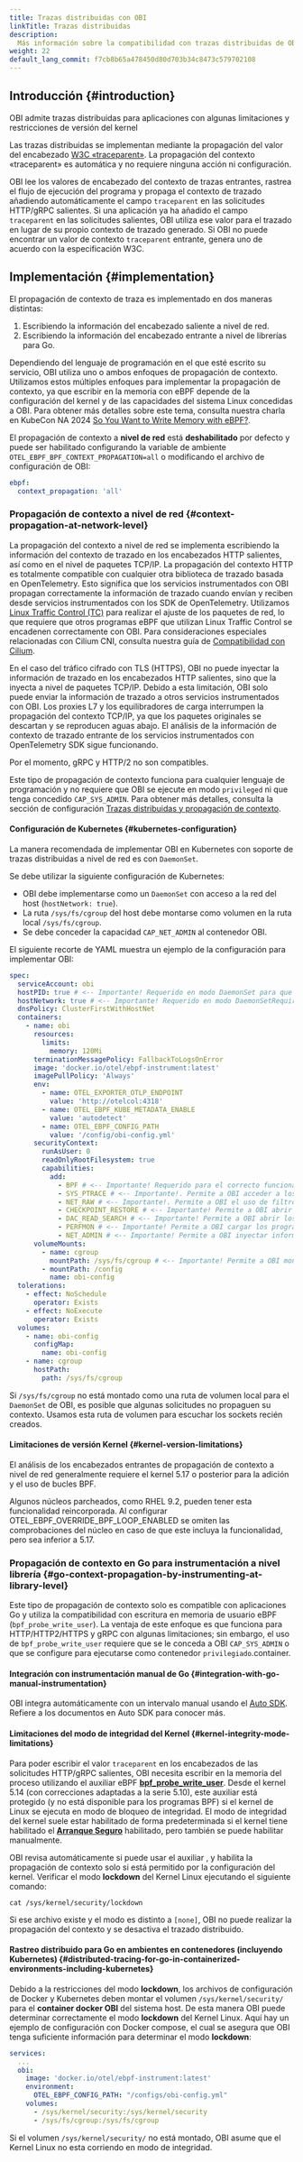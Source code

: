 ```yaml
---
title: Trazas distribuidas con OBI
linkTitle: Trazas distribuidas
description:
  Más información sobre la compatibilidad con trazas distribuidas de OBI.
weight: 22
default_lang_commit: f7cb8b65a478450d80d703b34c8473c579702108
---
```


## Introducción {#introduction}

OBI admite trazas distribuidas para aplicaciones con algunas limitaciones y
restricciones de versión del kernel

Las trazas distribuidas se implementan mediante la propagación del valor del
encabezado [W3C «traceparent»](https://www.w3.org/TR/trace-context/). La
propagación del contexto «traceparent» es automática y no requiere ninguna
acción ni configuración.

OBI lee los valores de encabezado del contexto de trazas entrantes, rastrea el
flujo de ejecución del programa y propaga el contexto de trazado añadiendo
automáticamente el campo `traceparent` en las solicitudes HTTP/gRPC salientes.
Si una aplicación ya ha añadido el campo `traceparent` en las solicitudes
salientes, OBI utiliza ese valor para el trazado en lugar de su propio contexto
de trazado generado. Si OBI no puede encontrar un valor de contexto
`traceparent` entrante, genera uno de acuerdo con la especificación W3C.

## Implementación {#implementation}

El propagación de contexto de traza es implementado en dos maneras distintas:

1. Escribiendo la información del encabezado saliente a nivel de red.
2. Escribiendo la información del encabezado entrante a nivel de librerías para
   Go.

Dependiendo del lenguaje de programación en el que esté escrito su servicio, OBI
utiliza uno o ambos enfoques de propagación de contexto. Utilizamos estos
múltiples enfoques para implementar la propagación de contexto, ya que escribir
en la memoria con eBPF depende de la configuración del kernel y de las
capacidades del sistema Linux concedidas a OBI. Para obtener más detalles sobre
este tema, consulta nuestra charla en KubeCon NA 2024
[So You Want to Write Memory with eBPF?](https://www.youtube.com/watch?v=TUiVX-44S9s).

El propagación de contexto a **nivel de red** está **deshabilitado** por defecto
y puede ser habilitado configurando la variable de ambiente
`OTEL_EBPF_BPF_CONTEXT_PROPAGATION=all` o modificando el archivo de
configuración de OBI:

```yaml
ebpf:
  context_propagation: 'all'
```

### Propagación de contexto a nivel de red {#context-propagation-at-network-level}

La propagación del contexto a nivel de red se implementa escribiendo la
información del contexto de trazado en los encabezados HTTP salientes, así como
en el nivel de paquetes TCP/IP. La propagación del contexto HTTP es totalmente
compatible con cualquier otra biblioteca de trazado basada en OpenTelemetry.
Esto significa que los servicios instrumentados con OBI propagan correctamente
la información de trazado cuando envían y reciben desde servicios instrumentados
con los SDK de OpenTelemetry. Utilizamos
[Linux Traffic Control (TC)](<https://en.wikipedia.org/wiki/Tc_(Linux)>) para
realizar el ajuste de los paquetes de red, lo que requiere que otros programas
eBPF que utilizan Linux Traffic Control se encadenen correctamente con OBI. Para
consideraciones especiales relacionadas con Cilium CNI, consulta nuestra guía de
[Compatibilidad con Cilium](../cilium-compatibility/).

En el caso del tráfico cifrado con TLS (HTTPS), OBI no puede inyectar la
información de trazado en los encabezados HTTP salientes, sino que la inyecta a
nivel de paquetes TCP/IP. Debido a esta limitación, OBI solo puede enviar la
información de trazado a otros servicios instrumentados con OBI. Los proxies L7
y los equilibradores de carga interrumpen la propagación del contexto TCP/IP, ya
que los paquetes originales se descartan y se reproducen aguas abajo. El
análisis de la información de contexto de trazado entrante de los servicios
instrumentados con OpenTelemetry SDK sigue funcionando.

Por el momento, gRPC y HTTP/2 no son compatibles.

Este tipo de propagación de contexto funciona para cualquier lenguaje de
programación y no requiere que OBI se ejecute en modo `privileged` ni que tenga
concedido `CAP_SYS_ADMIN`. Para obtener más detalles, consulta la sección de
configuración
[Trazas distribuidas y propagación de contexto](../configure/metrics-traces-attributes/).

#### Configuración de Kubernetes {#kubernetes-configuration}

La manera recomendada de implementar OBI en Kubernetes con soporte de trazas
distribuidas a nivel de red es con `DaemonSet`.

Se debe utilizar la siguiente configuración de Kubernetes:

- OBI debe implementarse como un `DaemonSet` con acceso a la red del host
  (`hostNetwork: true`).
- La ruta `/sys/fs/cgroup` del host debe montarse como volumen en la ruta local
  `/sys/fs/cgroup`.
- Se debe conceder la capacidad `CAP_NET_ADMIN` al contenedor OBI.

El siguiente recorte de YAML muestra un ejemplo de la configuración para
implementar OBI:

```yaml
spec:
  serviceAccount: obi
  hostPID: true # <-- Importante! Requerido en modo DaemonSet para que OBI pueda detectar todos los procesos supervisados.
  hostNetwork: true # <-- Importante! Requerido en modo DaemonSetRequired para que OBI pueda ver todos los paquetes de red.
  dnsPolicy: ClusterFirstWithHostNet
  containers:
    - name: obi
      resources:
        limits:
          memory: 120Mi
      terminationMessagePolicy: FallbackToLogsOnError
      image: 'docker.io/otel/ebpf-instrument:latest'
      imagePullPolicy: 'Always'
      env:
        - name: OTEL_EXPORTER_OTLP_ENDPOINT
          value: 'http://otelcol:4318'
        - name: OTEL_EBPF_KUBE_METADATA_ENABLE
          value: 'autodetect'
        - name: OTEL_EBPF_CONFIG_PATH
          value: '/config/obi-config.yml'
      securityContext:
        runAsUser: 0
        readOnlyRootFilesystem: true
        capabilities:
          add:
            - BPF # <-- Importante! Requerido para el correcto funcionamiento de la mayoría de los probes eBPF.
            - SYS_PTRACE # <-- Importante!. Permite a OBI acceder a los namespaces del container e inspeccionar los ejecutables.
            - NET_RAW # <-- Importante!. Permite a OBI el uso de filtros socket para los HTTP requests.
            - CHECKPOINT_RESTORE # <-- Importante! Permite a OBI abrir los archivos ELF.
            - DAC_READ_SEARCH # <-- Importante! Permite a OBI abrir los archivos ELF.
            - PERFMON # <-- Importante! Permite a OBI cargar los programas BPF.
            - NET_ADMIN # <-- Importante! Permite a OBI inyectar información de propagación de contexto HTTP y TCP.
      volumeMounts:
        - name: cgroup
          mountPath: /sys/fs/cgroup # <-- Importante! Permite a OBI monitorear todos los nuevos sockets para rastrear las solicitudes salientes.
        - mountPath: /config
          name: obi-config
  tolerations:
    - effect: NoSchedule
      operator: Exists
    - effect: NoExecute
      operator: Exists
  volumes:
    - name: obi-config
      configMap:
        name: obi-config
    - name: cgroup
      hostPath:
        path: /sys/fs/cgroup
```

Si `/sys/fs/cgroup` no está montado como una ruta de volumen local para el
`DaemonSet` de OBI, es posible que algunas solicitudes no propaguen su contexto.
Usamos esta ruta de volumen para escuchar los sockets recién creados.

#### Limitaciones de versión Kernel {#kernel-version-limitations}

El análisis de los encabezados entrantes de propagación de contexto a nivel de
red generalmente requiere el kernel 5.17 o posterior para la adición y el uso de
bucles BPF.

Algunos núcleos parcheados, como RHEL 9.2, pueden tener esta funcionalidad
reincorporada. Al configurar OTEL_EBPF_OVERRIDE_BPF_LOOP_ENABLED se omiten las
comprobaciones del núcleo en caso de que este incluya la funcionalidad, pero sea
inferior a 5.17.

### Propagación de contexto en Go para instrumentación a nivel librería {#go-context-propagation-by-instrumenting-at-library-level}

Este tipo de propagación de contexto solo es compatible con aplicaciones Go y
utiliza la compatibilidad con escritura en memoria de usuario eBPF
(`bpf_probe_write_user`). La ventaja de este enfoque es que funciona para
HTTP/HTTP2/HTTPS y gRPC con algunas limitaciones; sin embargo, el uso de
`bpf_probe_write_user` requiere que se le conceda a OBI `CAP_SYS_ADMIN` o que se
configure para ejecutarse como contenedor `privilegiado`.container.

#### Integración con instrumentación manual de Go {#integration-with-go-manual-instrumentation}

OBI integra automáticamente con un intervalo manual usando el
[Auto SDK](/docs/zero-code/go/autosdk). Refiere a los documentos en Auto SDK
para conocer más.

#### Limitaciones del modo de integridad del Kernel {#kernel-integrity-mode-limitations}

Para poder escribir el valor `traceparent` en los encabezados de las solicitudes
HTTP/gRPC salientes, OBI necesita escribir en la memoria del proceso utilizando
el auxiliar eBPF
[**bpf_probe_write_user**](https://www.man7.org/linux/man-pages/man7/bpf-helpers.7.html).
Desde el kernel 5.14 (con correcciones adaptadas a la serie 5.10), este auxiliar
está protegido (y no está disponible para los programas BPF) si el kernel de
Linux se ejecuta en modo de bloqueo de integridad. El modo de integridad del
kernel suele estar habilitado de forma predeterminada si el kernel tiene
habilitado el [**Arranque Seguro**](https://wiki.debian.org/SecureBoot)
habilitado, pero también se puede habilitar manualmente.

OBI revisa automáticamente si puede usar el auxiliar , y habilita la propagación
de contexto solo si está permitido por la configuración del kernel. Verificar el
modo **lockdown** del Kernel Linux ejecutando el siguiente comando:

```shell
cat /sys/kernel/security/lockdown
```

Si ese archivo existe y el modo es distinto a `[none]`, OBI no puede realizar la
propagación del contexto y se desactiva el trazado distribuido.

#### Rastreo distribuido para Go en ambientes en contenedores (incluyendo Kubernetes) {#distributed-tracing-for-go-in-containerized-environments-including-kubernetes}

Debido a la restricciones del modo **lockdown**, los archivos de configuración
de Docker y Kubernetes deben montar el volumen `/sys/kernel/security/` para el
**container docker OBI** del sistema host. De esta manera OBI puede determinar
correctamente el modo **lockdown** del Kernel Linux. Aquí hay un ejemplo de
configuración con Docker compose, el cual se asegura que OBI tenga suficiente
información para determinar el modo **lockdown**:

```yaml
services:
  ...
  obi:
    image: 'docker.io/otel/ebpf-instrument:latest'
    environment:
      OTEL_EBPF_CONFIG_PATH: "/configs/obi-config.yml"
    volumes:
      - /sys/kernel/security:/sys/kernel/security
      - /sys/fs/cgroup:/sys/fs/cgroup
```

Si el volumen `/sys/kernel/security/` no está montado, OBI asume que el Kernel
Linux no esta corriendo en modo de integridad.
